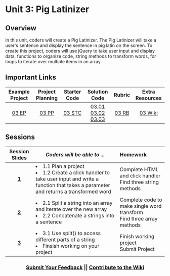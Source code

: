 # Unit 3: Pig Latinizer


## Overview
In this unit, coders will create a Pig Latinizer. The Pig Latinizer will take a user's sentence and display the sentence in pig latin on the screen. To create this project, coders will use jQuery to take user input and display data, functions to organize code, string methods to transform words, for loops to iterate over multiple items in an array.

## Important Links


| Example Project | Project Planning |  Starter Code | Solution Code  | Rubric | Extra Resources |
|:-------:|:-------:|:-------:|:-------:|:-------:|:-------:|
|[03 EP](https://scriptedcurriculum.github.io/adv_pgl_sol_3/)|[03 PP](https://docs.google.com/document/d/1gINwUa2YyBhAvlKkdAlfm9gJxnnkbiTPE1QV_O_PmJc/edit)|[03 STC](https://github.com/ScriptEdcurriculum/piglatinizer/blob/master/INSTRUCTIONS.md)|[03.01](https://github.com/ScriptEdcurriculum/adv_pgl_sol_1) [03.02](https://github.com/ScriptEdcurriculum/adv_pgl_sol_2) [03.03](https://github.com/ScriptEdcurriculum/adv_pgl_sol_3)|[03 RB](https://drive.google.com/open?id=13vHr_fpuyip958JHw2eYt8P7UQsGz9-crCHPZKyNVf4)|[03 Wiki](https://github.com/ScriptEdcurriculum/curriculum17-18/wiki/2.-Advanced#unit-3-pig-latinizer)|

## Sessions 
|Session Slides|*Coders will be able to ...*|Homework|
|:-------:|-------|:-------|
|[**1**](https://docs.google.com/presentation/d/13c8FrlzFuNA8yJTmCdLkEG4PYw_LnL0Q1Lgmlc2gTPs/edit#slide=id.g2c7704967c_0_0)|<li>  1.1 Plan a project</li> <li> 1.2 Create a click handler to take user input and write a function that takes a parameter and returns a transformed word</li>|Complete HTML <br> and click handler <br> Find three string methods|
|[**2**](https://docs.google.com/presentation/d/1XrtHFhijKP6oEbsbakqtPpnBrahbsHSgHc3JmQPj6s8/edit#slide=id.g1e220fa94a_0_30)|<li> 2.1 Split a string into an array and iterate over the new array </li> <li> 2.2 Concatenate a strings into a sentence</li> |Complete code to make single word transform <br> Find three array methods|
|[**3**](https://docs.google.com/presentation/d/1prZprZ2Px5-3-ZLMT0g_Vy4mRS7qLCKhA2B8y5oaKIE/edit#slide=id.g1e220fa94a_0_30)|<li> 3.1 Use split() to access different parts of a string </li> <li> Finsish working on your project</li> |Finish working project <br> Submit Project|

<h3 align="center"><a href="https://docs.google.com/forms/d/e/1FAIpQLSdmoYjRk6tqJHI5Y1ELjOZ7tiYj58dmoIBEeUaXK5ciIdljIg/viewform">Submit Your Feedback</a> || <a href="https://github.com/ScriptEdcurriculum/curriculum17-18/wiki/2.-Advanced#unit-3-pig-latinizer">Contribute to the Wiki</a></h3>
